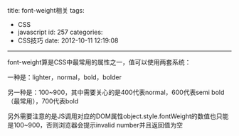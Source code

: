 title: font-weight相关
tags:
  - CSS
  - javascript
id: 257
categories:
  - CSS技巧
date: 2012-10-11 12:19:08
---

font-weight算是CSS中最常用的属性之一，值可以使用两套系统：

一种是：lighter，normal，bold，bolder

另一种是：100~900，其中需要关心的是400代表normal，600代表semi bold（最常用），700代表bold

另外需要注意的是JS调用对应的DOM属性object.style.fontWeight的数值也只能是100~900，否则浏览器会提示invalid number并且返回值为空